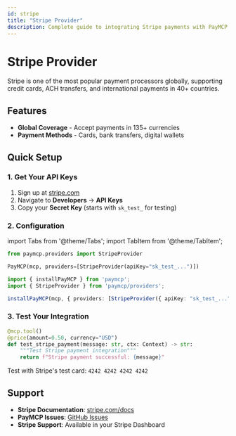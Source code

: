 ```yaml
---
id: stripe
title: "Stripe Provider"
description: Complete guide to integrating Stripe payments with PayMCP
---
```


# Stripe Provider

Stripe is one of the most popular payment processors globally, supporting credit cards, ACH transfers, and international payments in 40+ countries.

## Features

- **Global Coverage** - Accept payments in 135+ currencies
- **Payment Methods** - Cards, bank transfers, digital wallets


## Quick Setup

### 1. Get Your API Keys

1. Sign up at [stripe.com](https://stripe.com)
2. Navigate to **Developers** → **API Keys**
3. Copy your **Secret Key** (starts with `sk_test_` for testing)

### 2. Configuration

import Tabs from '@theme/Tabs';
import TabItem from '@theme/TabItem';

<Tabs>
<TabItem value="python" label="Python">

```python
from paymcp.providers import StripeProvider

PayMCP(mcp, providers=[StripeProvider(apiKey="sk_test_...")])
```

</TabItem>
<TabItem value="typescript" label="TypeScript">

```typescript
import { installPayMCP } from 'paymcp';
import { StripeProvider } from 'paymcp/providers';

installPayMCP(mcp, { providers: [StripeProvider({ apiKey: "sk_test_..." })] });
```

</TabItem>
</Tabs>



### 3. Test Your Integration

```python
@mcp.tool()
@price(amount=0.50, currency="USD")
def test_stripe_payment(message: str, ctx: Context) -> str:
    """Test Stripe payment integration"""
    return f"Stripe payment successful: {message}"
```

Test with Stripe's test card: `4242 4242 4242 4242`


## Support

- **Stripe Documentation**: [stripe.com/docs](https://stripe.com/docs)
- **PayMCP Issues**: [GitHub Issues](https://github.com/PayMCP/paymcp/issues)
- **Stripe Support**: Available in your Stripe Dashboard
